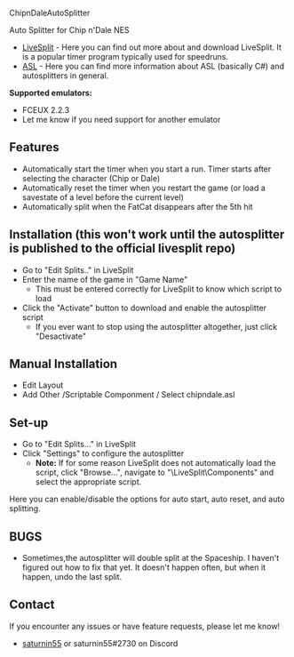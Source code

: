  ChipnDaleAutoSplitter
 
Auto Splitter for Chip n'Dale NES

- [LiveSplit](http://livesplit.github.io/) - Here you can find out more about and download LiveSplit. It is a popular timer program typically used for speedruns.
- [ASL](https://github.com/LiveSplit/LiveSplit/blob/master/Documentation/Auto-Splitters.md) - Here you can find more information about ASL (basically C#) and autosplitters in general.

**Supported emulators:**
 - FCEUX 2.2.3
 - Let me know if you need support for another emulator
 
## Features

- Automatically start the timer when you start a run. Timer starts after selecting the character (Chip or Dale)
- Automatically reset the timer when you restart the game (or load a savestate of a level before the current level)
- Automatically split when the FatCat disappears after the 5th hit

## Installation (this won't work until the autosplitter is published to the official livesplit repo)

- Go to "Edit Splits.." in LiveSplit
- Enter the name of the game in "Game Name"
  - This must be entered correctly for LiveSplit to know which script to load
- Click the "Activate" button to download and enable the autosplitter script
  - If you ever want to stop using the autosplitter altogether, just click "Desactivate"

## Manual Installation

- Edit Layout
- Add Other /Scriptable Componment / Select chipndale.asl
  
## Set-up

- Go to "Edit Splits..." in LiveSplit
- Click "Settings" to configure the autosplitter
  - **Note:** If for some reason LiveSplit does not automatically load the script, click "Browse...", navigate to "\LiveSplit\Components\" and select the appropriate script.
  
Here you can enable/disable the options for auto start, auto reset, and auto splitting.

## BUGS

- Sometimes,the autosplitter will double split at the Spaceship. I haven't figured out how to fix that yet. It doesn't happen often, but when it happen, undo the last split.

## Contact

If you encounter any issues or have feature requests, please let me know! 

- [saturnin55](http://twitch.tv/saturnin55) or saturnin55#2730 on Discord
